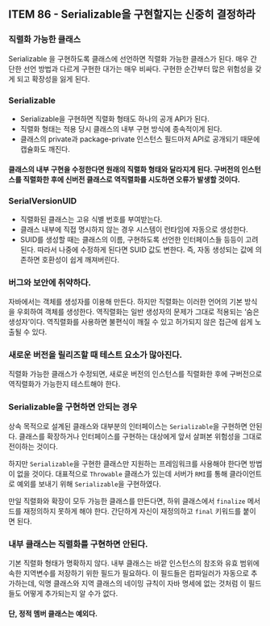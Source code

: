 ## ITEM 86 - Serializable을 구현할지는 신중히 결정하라

### 직렬화 가능한 클래스
Serializable 을 구현하도록 클래스에 선언하면 직렬화 가능한 클래스가 된다. 
매우 간단한 선언 방법과 다르게 구현한 대가는 매우 비싸다. 구현한 순간부터 많은 위험성을 갖게 되고 확장성을 잃게 된다.

### Serializable
- Serializable을 구현하면 직렬화 형태도 하나의 공개 API가 된다. 
- 직렬화 형태는 적용 당시 클래스의 내부 구현 방식에 종속적이게 된다. 
- 클래스의 private과 package-private 인스턴스 필드마저 API로 공개되기 때문에 캡슐화도 깨진다.

#### 클래스의 내부 구현을 수정한다면 원래의 직렬화 형태와 달라지게 된다. 구버전의 인스턴스를 직렬화한 후에 신버전 클래스로 역직렬화를 시도하면 오류가 발생할 것이다.

### SerialVersionUID
- 직렬화된 클래스는 고유 식별 번호를 부여받는다.
- 클래스 내부에 직접 명시하지 않는 경우 시스템이 런타임에 자동으로 생성한다.
- SUID를 생성할 때는 클래스의 이름, 구현하도록 선언한 인터페이스들 등등이 고려된다. 
따라서 나중에 수정하게 된다면 SUID 값도 변한다. 즉, 자동 생성되는 값에 의존하면 호환성이 쉽게 깨져버린다.

### 버그와 보안에 취약하다.
자바에서는 객체를 생성자를 이용해 만든다. 하지만 직렬화는 이러한 언어의 기본 방식을 우회하여 객체를 생성한다. 
역직렬화는 일반 생성자의 문제가 그대로 적용되는 ‘숨은 생성자’이다. 역직렬화를 사용하면 불편식이 깨질 수 있고 허가되지 않은 접근에 쉽게 노출될 수 있다.

### 새로운 버전을 릴리즈할 때 테스트 요소가 많아진다.
직렬화 가능한 클래스가 수정되면, 새로운 버전의 인스턴스를 직렬화한 후에 구버전으로 역직렬화가 가능한지 테스트해야 한다.

### Serializable을 구현하면 안되는 경우
상속 목적으로 설계된 클래스와 대부분의 인터페이스는 `Serializable`을 구현하면 안된다. 클래스를 확장하거나 인터페이스를 구현하는 대상에게 앞서 살펴본 위험성을 그대로 전이하는 것이다.   

하지만 `Serializable`을 구현한 클래스만 지원하는 프레임워크를 사용해야 한다면 방법이 없을 것이다. 
대표적으로 `Throwable` 클래스가 있는데 서버가 `RMI`를 통해 클라이언트로 예외를 보내기 위해 `Serializable`을 구현하였다.

만일 직렬화와 확장이 모두 가능한 클래스를 만든다면, 하위 클래스에서 `finalize` 메서드를 재정의하지 못하게 해야 한다. 
간단하게 자신이 재정의하고 `final` 키워드를 붙이면 된다.

### 내부 클래스는 직렬화를 구현하면 안된다.
기본 직렬화 형태가 명확하지 않다. 내부 클래스는 바깥 인스턴스의 참조와 유효 범위에 속한 지역변수를 저장하기 위한 필드가 필요하다. 
이 필드들은 컴파일러가 자동으로 추가하는데, 익명 클래스와 지역 클래스의 네이밍 규칙이 자바 명세에 없는 것처럼 이 필드들도 어떻게 추가되는지 알 수가 없다. 

#### 단, 정적 멤버 클래스는 예외다.





